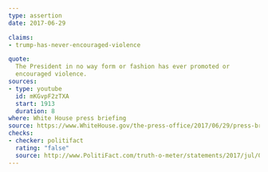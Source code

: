 ```yaml
---
type: assertion
date: 2017-06-29

claims:
- trump-has-never-encouraged-violence

quote:
  The President in no way form or fashion has ever promoted or
  encouraged violence.
sources:
- type: youtube
  id: mKGvpF2zTXA
  start: 1913
  duration: 8
where: White House press briefing
source: https://www.WhiteHouse.gov/the-press-office/2017/06/29/press-briefing-principal-deputy-press-secretary-sarah-sanders-and
checks:
- checker: politifact
  rating: "false"
  source: http://www.PolitiFact.com/truth-o-meter/statements/2017/jul/05/sarah-huckabee-sanders/has-donald-trump-never-promoted-or-encouraged-viol/
---
```

